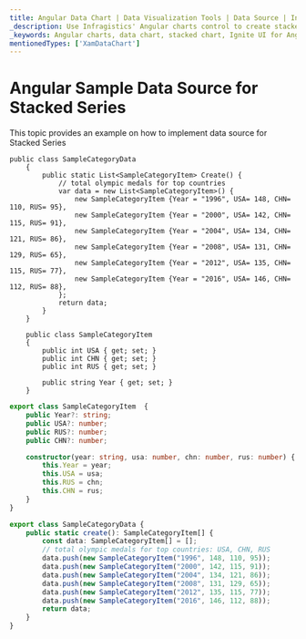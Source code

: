```yaml
---
title: Angular Data Chart | Data Visualization Tools | Data Source | Infragistics
_description: Use Infragistics' Angular charts control to create stacked charts such as stacked bar, stacked area and more. Learn about our Ignite UI for Angular graph types!
_keywords: Angular charts, data chart, stacked chart, Ignite UI for Angular, Infragistics, data source
mentionedTypes: ['XamDataChart']
---
```


# Angular Sample Data Source for Stacked Series

This topic provides an example on how to implement data source for Stacked Series

    public class SampleCategoryData
        {
            public static List<SampleCategoryItem> Create() {
                // total olympic medals for top countries
                var data = new List<SampleCategoryItem>() {
                    new SampleCategoryItem {Year = "1996", USA= 148, CHN= 110, RUS= 95},
                    new SampleCategoryItem {Year = "2000", USA= 142, CHN= 115, RUS= 91},
                    new SampleCategoryItem {Year = "2004", USA= 134, CHN= 121, RUS= 86},
                    new SampleCategoryItem {Year = "2008", USA= 131, CHN= 129, RUS= 65},
                    new SampleCategoryItem {Year = "2012", USA= 135, CHN= 115, RUS= 77},
                    new SampleCategoryItem {Year = "2016", USA= 146, CHN= 112, RUS= 88},
                };
                return data;
            }
        }

        public class SampleCategoryItem
        {    
            public int USA { get; set; }
            public int CHN { get; set; }
            public int RUS { get; set; }

            public string Year { get; set; }
        }

```ts
export class SampleCategoryItem  {
    public Year?: string;
    public USA?: number;
    public RUS?: number;
    public CHN?: number;

    constructor(year: string, usa: number, chn: number, rus: number) {
        this.Year = year;
        this.USA = usa;
        this.RUS = chn;
        this.CHN = rus;
    }
}

export class SampleCategoryData {
    public static create(): SampleCategoryItem[] {
        const data: SampleCategoryItem[] = [];
        // total olympic medals for top countries: USA, CHN, RUS
        data.push(new SampleCategoryItem("1996", 148, 110, 95));
        data.push(new SampleCategoryItem("2000", 142, 115, 91));
        data.push(new SampleCategoryItem("2004", 134, 121, 86));
        data.push(new SampleCategoryItem("2008", 131, 129, 65));
        data.push(new SampleCategoryItem("2012", 135, 115, 77));
        data.push(new SampleCategoryItem("2016", 146, 112, 88));
        return data;
    }
}
```
